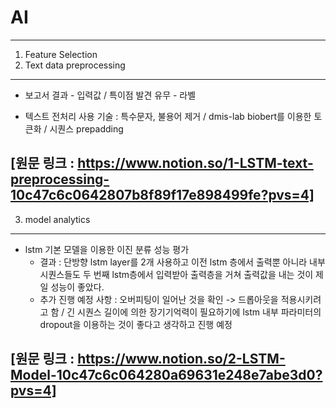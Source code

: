 # AI
---
1. Feature Selection
2. Text data preprocessing
---
- 보고서 결과 - 입력값 / 특이점 발견 유무 - 라벨

- 텍스트 전처리 사용 기술 : 특수문자, 불용어 제거 / dmis-lab biobert를 이용한 토큰화 / 시퀀스 prepadding

[원문 링크 : https://www.notion.so/1-LSTM-text-preprocessing-10c47c6c0642807b8f89f17e898499fe?pvs=4]
---
3. model analytics
---
- lstm 기본 모델을 이용한 이진 분류 성능 평가
  - 결과 : 단방향 lstm layer를 2개 사용하고 이전 lstm 층에서 출력뿐 아니라 내부 시퀀스들도 두 번째 lstm층에서 입력받아 출력층을 거쳐 출력값을 내는 것이 제일 성능이 좋았다.
  - 추가 진행 예정 사항 : 오버피팅이 일어난 것을 확인 -> 드롭아웃을 적용시키려고 함 / 긴 시퀀스 길이에 의한 장기기억력이 필요하기에 lstm 내부 파라미터의 dropout을 이용하는 것이
    좋다고 생각하고 진행 예정

[원문 링크 : https://www.notion.so/2-LSTM-Model-10c47c6c064280a69631e248e7abe3d0?pvs=4]
---
